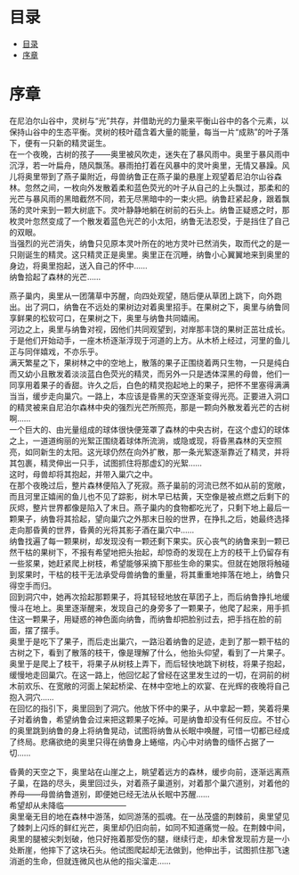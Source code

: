# 目录  
- [目录](#目录) 
- [序章](#序章) 
 
# 序章
在尼泊尔山谷中，灵树与“光”共存，并借助光的力量来平衡山谷中的各个元素，以保持山谷中的生态平衡。灵树的枝叶蕴含着大量的能量，每当一片“成熟”的叶子落下，便有一只新的精灵诞生。  
在一个夜晚，古树的孩子——奥里被风吹走，迷失在了暴风雨中。奥里于暴风雨中沉浮，若一叶扁舟，随风飘荡。暴雨拍打着在风暴中的灵叶奥里，无情又暴躁。风儿将奥里带到了燕子巢附近，母兽纳鲁正在燕子巢的悬崖上观望着尼泊尔山谷森林。忽然之间，一枚向外发散着柔和蓝色荧光的叶子从自己的上头飘过，那柔和的光芒与暴风雨的黑暗截然不同，若无尽黑暗中的一束火把。纳鲁赶紧起身，跟着飘荡的灵叶来到一颗大树底下。灵叶静静地躺在树前的石头上。纳鲁正疑惑之时，那枚灵叶忽然变成了一个散发着蓝色光芒的小太阳，纳鲁无法忍受，于是挡住了自己的双眼。  
当强烈的光芒消失，纳鲁只见原本灵叶所在的地方灵叶已然消失，取而代之的是一只刚诞生的精灵。这只精灵正是奥里。奥里正在沉睡，纳鲁小心翼翼地来到奥里的身边，将奥里抱起，送入自己的怀中……  
纳鲁拾起了森林的光芒……  

燕子巢内，奥里从一团蒲草中苏醒，向四处观望，随后便从草团上跳下，向外跑出。出了洞口，纳鲁在不远处的果树边对着奥里招手。在果树之下，奥里与纳鲁同享鲜果的松软可口，在果树之下，奥里与纳鲁共同嬉闹。  
河边之上，奥里与纳鲁对视，因他们共同观望到，对岸那丰饶的果树正茁壮成长。于是他们开始动手，一座木桥逐渐浮现于河道的上方。从木桥上经过，河里的鱼儿正与同伴嬉戏，不亦乐乎。  
满天繁星之下，果树林之中的空地上，散落的果子正围绕着两只生物，一只是纯白而又幼小且散发着淡淡蓝白色荧光的精灵，而另外一只是透体深黑的母兽，他们一同享用着果子的香甜。许久之后，白色的精灵抱起地上的果子，把怀不里塞得满满当当，缓步走向巢穴。一路上，本应该是昏黑的天空逐渐变得光亮。正要进入洞口的精灵被来自尼泊尔森林中央的强烈光芒所照亮，那是一颗向外散发着光芒的古树啊……  
一个巨大的、由光量组成的球体很快便笼罩了森林的中央古树，在这个虚幻的球体之上，一道道绚丽的光絮正围绕着球体所流淌，或隐或现，将昏黑森林的天空照亮，如同新生的太阳。这光球仍然在向外扩散，那一条光絮逐渐靠近了精灵，并将其包裹，精灵伸出一只手，试图抓住将那虚幻的光絮……  
这时，母兽却将其抱起，并带入巢穴之中。  
在那个夜晚过后，整片森林便陷入了死寂。燕子巢前的河流已然不如从前的宽敞，而且河里正嬉闹的鱼儿也不见了踪影，树木早已枯黄，天空像是被点燃之后剩下的灰烬，整片世界都像是陷入了末日。燕子巢内的食物都吃光了，只剩下地上最后一颗果子，纳鲁将其拾起，望向巢穴之外那末日般的世界，在挣扎之后，她最终选择走向那昏黄的世界，昏黄的光将其影子酒在巢穴中……  
纳鲁找遍了每一颗果树，却发现没有一颗还剩下果实。灰心丧气的纳鲁来到一颗已然干枯的果树下，不报有希望地把头抬起，却惊奇的发现在上方的枝干上仍留存有一些浆果，她赶紧爬上树枝，希望能够采摘下那些生命的果实。但就在她限将触碰到浆果时，干枯的枝干无法承受母兽纳鲁的重量，将其重重地摔落在地上，纳鲁只得空手而归。  
回到洞穴中，她再次拾起那颗果子，将其轻轻地放在草团子上，而后纳鲁挣扎地缓慢斗在地上。奥里逐渐醒来，发现自己的身旁多了一颗果子，他爬了起来，用手抓住这一颗果子，用疑惑的神色面向纳鲁，而纳鲁却把脸别过去，把手挡在脸的前面，摆了摆手。  
奥里于是吃下了果子，而后走出巢穴，一路沿着纳鲁的足迹，走到了那一颗干枯的古树之下，看到了散落的枝干，像是理解了什么，他抬头仰望，看到了一片果子。奥里于是爬上了枝干，将果子从树枝上弄下，而后轻快地跳下树枝，将果子抱起，缓慢地走回巢穴。在这一路上，他回忆起了曾经在这里发生过的一切，在洞前的树木前欢乐、在宽敞的河面上架起桥梁、在林中空地上的欢宴、在光辉的夜晚将自己抱入洞穴……  
在回忆的指引下，奥里回到了洞穴。他放下怀中的果子，从中拿起一颗，笑着将果子对着纳鲁，希望纳鲁会过来把这颗果子吃掉。可是纳鲁却没有任何反应。不甘心的奥里跳到纳鲁的身上将纳鲁晃动，试图将纳鲁从长眠中唤醒，可惜一切都已经成了终局。悲痛欲绝的奥里只得在纳鲁身上蜷缩，内心中对纳鲁的缅怀占据了一切……  

昏黄的天空之下，奥里站在山崖之上，眺望着远方的森林，缓步向前，逐渐远离燕子巢，在路的尽头，奥里回过头，对着燕子巢道别，对着那个巢穴道别，对着他的养母——母兽纳鲁道别，即便她已经无法从长眠中苏醒……  
希望却从未降临————————  
奥里毫无目的地在森林中游荡，如同游荡的孤魂。在一丛茂盛的荆棘前，奥里望见了棘刺上闪烁的鲜红光芒，奥里却仍旧向前，如同不知道痛觉一般。在荆棘中间，奥里的腿被尖刺划破，他只好拖着那受伤的腿，继续行走，却未曾发现前方是一小处断崖，他摔下了这块石头。他试图爬起却无法做到，他伸出手，试图抓住那飞速消逝的生命，但就连微风也从他的指尖溜走……